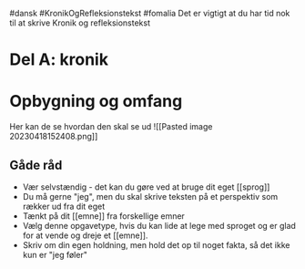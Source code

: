 #dansk #KronikOgRefleksionstekst #fomalia
Det er vigtigt at du har tid nok til at skrive Kronik og refleksionstekst

# Del A: kronik


# Opbygning og omfang
Her kan de se hvordan den skal se ud
![[Pasted image 20230418152408.png]]
## Gåde råd
* Vær selvstændig - det kan du gøre ved at bruge dit eget [[sprog]]
* Du må gerne "jeg", men du skal skrive teksten på et perspektiv som rækker ud fra dit eget
* Tænkt på dit [[emne]] fra forskellige emner
* Vælg denne opgavetype, hvis du kan lide at lege med sproget og er glad for at vende og dreje et [[emne]].
* Skriv om din egen holdning, men hold det op til noget fakta, så det ikke kun er "jeg føler"
